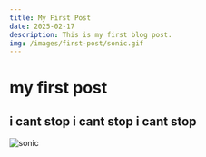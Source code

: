 ```yaml
---
title: My First Post
date: 2025-02-17
description: This is my first blog post.
img: /images/first-post/sonic.gif
---
```


# my first post

## i cant stop i cant stop i cant stop

![sonic](sonic.gif)
